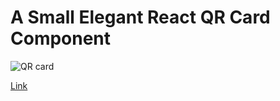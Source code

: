 # A Small Elegant React QR Card Component

![QR card](https://drive.google.com/uc?export=view&id=1g2ZEFPeXPFumF5u7fEgJfo0JsXGCJDxw)

[Link](https://sharonjseg.github.io/qr-code-component)

